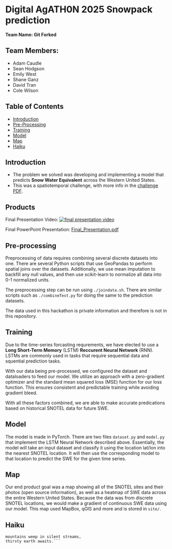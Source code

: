 # Digital AgATH0N 2025 Snowpack prediction
**Team Name: Git Forked**

## Team Members:
- Adam Caudle
- Sean Hodgson
- Emily West
- Shane Ganz
- David Tran
- Cole Wilson

## Table of Contents
- [Introduction](#introduction)
- [Pre-Processing](#pre-processing)
- [Training](#training)
- [Model](#model)
- [Map](#map)
- [Haiku](#haiku)

## Introduction
- The problem we solved was developing and implementing a model that predicts **Snow Water Equivalent** across the Western United States.
- This was a spatiotemporal challenge, with more info in the [challenge PDF](./SnowpackPredictionChallenge.pdf).

## Products
Final Presentation Video:
[![final presentation video](https://img.youtube.com/vi/UXVqL-Rfepg/0.jpg)](https://www.youtube.com/watch?v=UXVqL-Rfepg)

Final PowerPoint Presentation: [Final_Presentation.pdf](./Final_Presentation.pdf)


## Pre-processing
Preprocessing of data requires combining several discrete datasets into one. There are several Python scripts that use GeoPandas to perform spatial joins over the datasets.
Additionally, we use mean imputation to backfill any null values, and then use scikit-learn to normalize all data into 0-1 normalized units.

The preprocessing step can be run using `./joindata.sh`. There are similar scripts such as `./combineTest.py` for doing the same to the prediction datasets.

The data used in this hackathon is private information and therefore is not in this repository.

## Training
Due to the time-series forcasting requrements, we have elected to use a **Long Short-Term Memory** (LSTM) **Reccurent Neural Network** (RNN). LSTMs are commonly used in tasks that require sequential data and squential prediction tasks.

With our data being pre-processed, we configured the dataset and dataloaders to feed our model. We utilize an approach with a zero-gradient optimizer and the standard mean squared loss (MSE) function for our loss function. This ensures consistent and predictable training while avoiding gradient bleed.

With all these factors combined, we are able to make accurate predications based on historical SNOTEL data for future SWE.

## Model
The model is made in PyTorch. There are two files `dataset.py` and `model.py` that implement the LSTM Neural Network described above. Essentially, the model will take an input dataset
and classify it using the location lat/lon into the nearest SNOTEL location. It will then use the corresponding model to that location to predict the SWE for the given time series.

## Map
Our end product goal was a map showing all of the SNOTEL sites and their photos (open source information), as well as a heatmap of SWE data across the entire Western United States.
Because the data was from discrete SNOTEL locations, we would make a gradient of continuous SWE data using our model. This map used MapBox, qGIS and more and is stored in `site/`.

## Haiku
```Snow melts far too fast,
mountains weep in silent streams,
thirsty earth awaits.```
